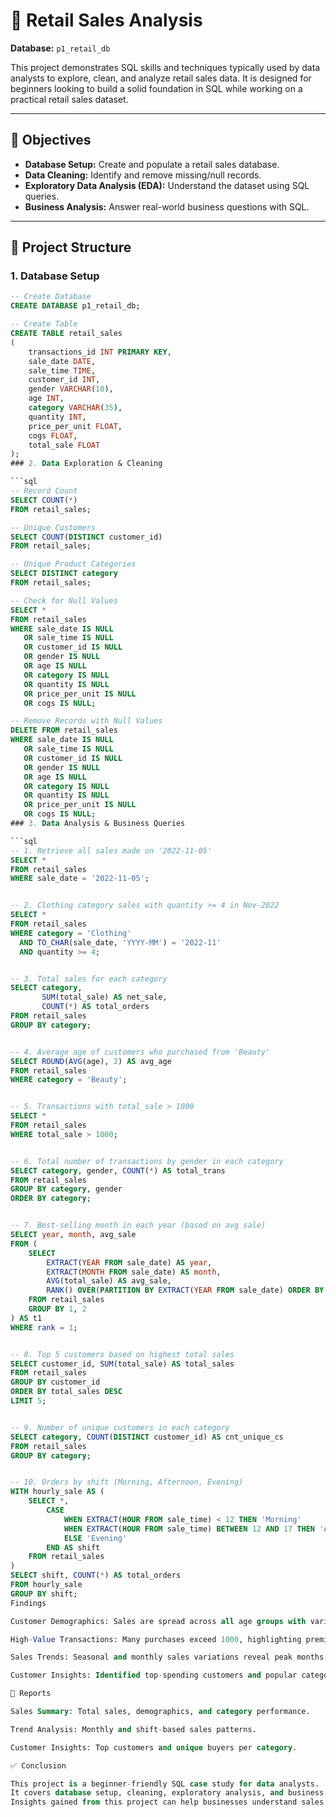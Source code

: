 # 🛒 Retail Sales Analysis  

 
**Database:** `p1_retail_db`  

This project demonstrates SQL skills and techniques typically used by data analysts to explore, clean, and analyze retail sales data. It is designed for beginners looking to build a solid foundation in SQL while working on a practical retail sales dataset.  

---

## 📌 Objectives  
- **Database Setup:** Create and populate a retail sales database.  
- **Data Cleaning:** Identify and remove missing/null records.  
- **Exploratory Data Analysis (EDA):** Understand the dataset using SQL queries.  
- **Business Analysis:** Answer real-world business questions with SQL.  

---

## 📂 Project Structure  

### 1. Database Setup  

```sql
-- Create Database
CREATE DATABASE p1_retail_db;

-- Create Table
CREATE TABLE retail_sales
(
    transactions_id INT PRIMARY KEY,
    sale_date DATE,	
    sale_time TIME,
    customer_id INT,	
    gender VARCHAR(10),
    age INT,
    category VARCHAR(35),
    quantity INT,
    price_per_unit FLOAT,	
    cogs FLOAT,
    total_sale FLOAT
);
### 2. Data Exploration & Cleaning  

```sql
-- Record Count
SELECT COUNT(*) 
FROM retail_sales;

-- Unique Customers
SELECT COUNT(DISTINCT customer_id) 
FROM retail_sales;

-- Unique Product Categories
SELECT DISTINCT category 
FROM retail_sales;

-- Check for Null Values
SELECT * 
FROM retail_sales
WHERE sale_date IS NULL 
   OR sale_time IS NULL 
   OR customer_id IS NULL 
   OR gender IS NULL 
   OR age IS NULL 
   OR category IS NULL 
   OR quantity IS NULL 
   OR price_per_unit IS NULL 
   OR cogs IS NULL;

-- Remove Records with Null Values
DELETE FROM retail_sales
WHERE sale_date IS NULL 
   OR sale_time IS NULL 
   OR customer_id IS NULL 
   OR gender IS NULL 
   OR age IS NULL 
   OR category IS NULL 
   OR quantity IS NULL 
   OR price_per_unit IS NULL 
   OR cogs IS NULL;
### 3. Data Analysis & Business Queries  

```sql
-- 1. Retrieve all sales made on '2022-11-05'
SELECT *
FROM retail_sales
WHERE sale_date = '2022-11-05';


-- 2. Clothing category sales with quantity >= 4 in Nov-2022
SELECT *
FROM retail_sales
WHERE category = 'Clothing'
  AND TO_CHAR(sale_date, 'YYYY-MM') = '2022-11'
  AND quantity >= 4;


-- 3. Total sales for each category
SELECT category, 
       SUM(total_sale) AS net_sale, 
       COUNT(*) AS total_orders
FROM retail_sales
GROUP BY category;


-- 4. Average age of customers who purchased from 'Beauty'
SELECT ROUND(AVG(age), 2) AS avg_age
FROM retail_sales
WHERE category = 'Beauty';


-- 5. Transactions with total_sale > 1000
SELECT *
FROM retail_sales
WHERE total_sale > 1000;


-- 6. Total number of transactions by gender in each category
SELECT category, gender, COUNT(*) AS total_trans
FROM retail_sales
GROUP BY category, gender
ORDER BY category;


-- 7. Best-selling month in each year (based on avg sale)
SELECT year, month, avg_sale
FROM (
    SELECT 
        EXTRACT(YEAR FROM sale_date) AS year,
        EXTRACT(MONTH FROM sale_date) AS month,
        AVG(total_sale) AS avg_sale,
        RANK() OVER(PARTITION BY EXTRACT(YEAR FROM sale_date) ORDER BY AVG(total_sale) DESC) AS rank
    FROM retail_sales
    GROUP BY 1, 2
) AS t1
WHERE rank = 1;


-- 8. Top 5 customers based on highest total sales
SELECT customer_id, SUM(total_sale) AS total_sales
FROM retail_sales
GROUP BY customer_id
ORDER BY total_sales DESC
LIMIT 5;


-- 9. Number of unique customers in each category
SELECT category, COUNT(DISTINCT customer_id) AS cnt_unique_cs
FROM retail_sales
GROUP BY category;


-- 10. Orders by shift (Morning, Afternoon, Evening)
WITH hourly_sale AS (
    SELECT *,
        CASE
            WHEN EXTRACT(HOUR FROM sale_time) < 12 THEN 'Morning'
            WHEN EXTRACT(HOUR FROM sale_time) BETWEEN 12 AND 17 THEN 'Afternoon'
            ELSE 'Evening'
        END AS shift
    FROM retail_sales
)
SELECT shift, COUNT(*) AS total_orders
FROM hourly_sale
GROUP BY shift;
Findings

Customer Demographics: Sales are spread across all age groups with varied product preferences.

High-Value Transactions: Many purchases exceed 1000, highlighting premium customers.

Sales Trends: Seasonal and monthly sales variations reveal peak months.

Customer Insights: Identified top-spending customers and popular categories.

📑 Reports

Sales Summary: Total sales, demographics, and category performance.

Trend Analysis: Monthly and shift-based sales patterns.

Customer Insights: Top customers and unique buyers per category.

✅ Conclusion

This project is a beginner-friendly SQL case study for data analysts.
It covers database setup, cleaning, exploratory analysis, and business-driven SQL queries.
Insights gained from this project can help businesses understand sales trends, customer behavior, and product performance.
